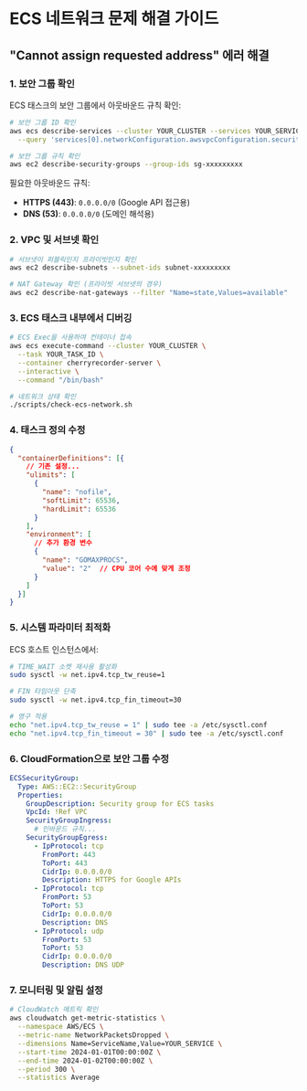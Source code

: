 # ECS 네트워크 문제 해결 가이드

## "Cannot assign requested address" 에러 해결

### 1. 보안 그룹 확인

ECS 태스크의 보안 그룹에서 아웃바운드 규칙 확인:

```bash
# 보안 그룹 ID 확인
aws ecs describe-services --cluster YOUR_CLUSTER --services YOUR_SERVICE \
  --query 'services[0].networkConfiguration.awsvpcConfiguration.securityGroups'

# 보안 그룹 규칙 확인
aws ec2 describe-security-groups --group-ids sg-xxxxxxxxx
```

필요한 아웃바운드 규칙:
- **HTTPS (443)**: `0.0.0.0/0` (Google API 접근용)
- **DNS (53)**: `0.0.0.0/0` (도메인 해석용)

### 2. VPC 및 서브넷 확인

```bash
# 서브넷이 퍼블릭인지 프라이빗인지 확인
aws ec2 describe-subnets --subnet-ids subnet-xxxxxxxxx

# NAT Gateway 확인 (프라이빗 서브넷의 경우)
aws ec2 describe-nat-gateways --filter "Name=state,Values=available"
```

### 3. ECS 태스크 내부에서 디버깅

```bash
# ECS Exec을 사용하여 컨테이너 접속
aws ecs execute-command --cluster YOUR_CLUSTER \
  --task YOUR_TASK_ID \
  --container cherryrecorder-server \
  --interactive \
  --command "/bin/bash"

# 네트워크 상태 확인
./scripts/check-ecs-network.sh
```

### 4. 태스크 정의 수정

```json
{
  "containerDefinitions": [{
    // 기존 설정...
    "ulimits": [
      {
        "name": "nofile",
        "softLimit": 65536,
        "hardLimit": 65536
      }
    ],
    "environment": [
      // 추가 환경 변수
      {
        "name": "GOMAXPROCS",
        "value": "2"  // CPU 코어 수에 맞게 조정
      }
    ]
  }]
}
```

### 5. 시스템 파라미터 최적화

ECS 호스트 인스턴스에서:

```bash
# TIME_WAIT 소켓 재사용 활성화
sudo sysctl -w net.ipv4.tcp_tw_reuse=1

# FIN 타임아웃 단축
sudo sysctl -w net.ipv4.tcp_fin_timeout=30

# 영구 적용
echo "net.ipv4.tcp_tw_reuse = 1" | sudo tee -a /etc/sysctl.conf
echo "net.ipv4.tcp_fin_timeout = 30" | sudo tee -a /etc/sysctl.conf
```

### 6. CloudFormation으로 보안 그룹 수정

```yaml
ECSSecurityGroup:
  Type: AWS::EC2::SecurityGroup
  Properties:
    GroupDescription: Security group for ECS tasks
    VpcId: !Ref VPC
    SecurityGroupIngress:
      # 인바운드 규칙...
    SecurityGroupEgress:
      - IpProtocol: tcp
        FromPort: 443
        ToPort: 443
        CidrIp: 0.0.0.0/0
        Description: HTTPS for Google APIs
      - IpProtocol: tcp
        FromPort: 53
        ToPort: 53
        CidrIp: 0.0.0.0/0
        Description: DNS
      - IpProtocol: udp
        FromPort: 53
        ToPort: 53
        CidrIp: 0.0.0.0/0
        Description: DNS UDP
```

### 7. 모니터링 및 알림 설정

```bash
# CloudWatch 메트릭 확인
aws cloudwatch get-metric-statistics \
  --namespace AWS/ECS \
  --metric-name NetworkPacketsDropped \
  --dimensions Name=ServiceName,Value=YOUR_SERVICE \
  --start-time 2024-01-01T00:00:00Z \
  --end-time 2024-01-02T00:00:00Z \
  --period 300 \
  --statistics Average
``` 